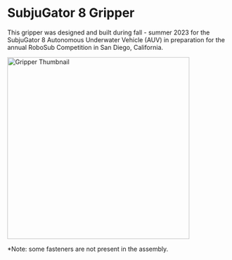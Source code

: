 # SubjuGator 8 Gripper

This gripper was designed and built during fall - summer 2023 for the SubjuGator 8 Autonomous Underwater Vehicle (AUV) in preparation for the annual RoboSub Competition in San Diego, California.

<img width="414" alt="Gripper Thumbnail" src="https://github.com/amcaleer271/MIL-Sub8-Gripper/assets/93012410/2aa97377-da88-4474-b42c-18a3ff9c274b">

*Note: some fasteners are not present in the assembly.
